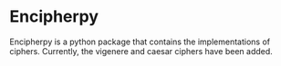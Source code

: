 # Encipherpy

Encipherpy is a python package that contains the implementations of ciphers.
Currently, the vigenere and caesar ciphers have been added.
